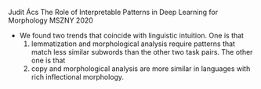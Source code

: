 Judit Ács
The Role of Interpretable Patterns in Deep Learning for Morphology
MSZNY 2020

* We found two trends that coincide with linguistic intuition. One is that
  1. lemmatization and morphological analysis require patterns that match
     less similar subwords than the other two task pairs. The other one is that
  2. copy and morphological analysis are more similar in languages with rich
     inflectional morphology.
